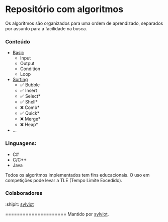 # Repositório com algoritmos

Os algoritmos são organizados para uma ordem de aprendizado, separados por assunto para a facilidade na busca.


### Conteúdo
*	[Basic](/basic)
	*	Input
	*	Output
	*	Condition
	*	Loop
*	[Sorting](/sorting)
	*	:white_check_mark: Bubble
	*	:white_check_mark: Insert
	*	:white_check_mark: Select*
	*	:white_check_mark: Shell*
	*	:x: Comb*
	*	:white_check_mark: Quick*
	*	:x: Merge*
	*	:x: Heap*
*	...




### Linguagens: 

*	C#
*	C/C++
*	Java


Todos os algoritmos implementados tem fins educacionais. O uso em competições pode levar a TLE (Tempo Limite Excedido).

### Colaboradores

:shipit: [sylviot](https://github.com/sylviot)

=====================
Mantido por [sylviot](https://github.com/sylviot).